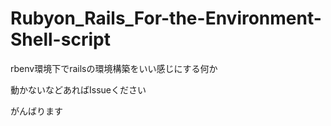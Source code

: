 # Rubyon_Rails_For-the-Environment-Shell-script

rbenv環境下でrailsの環境構築をいい感じにする何か

動かないなどあればIssueください

がんばります



